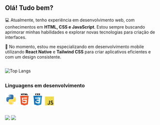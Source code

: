 <div>
<h2>Olá! Tudo bem?</h2>

💻 Atualmente, tenho experiência em desenvolvimento web, com conhecimentos em **HTML, CSS e JavaScript**. Estou sempre buscando aprimorar minhas habilidades e explorar novas tecnologias para criação de interfaces.

📱 No momento, estou me especializando em desenvolvimento mobile utilizando **React Native** e **Tailwind CSS** para criar aplicativos eficientes e com um design consistente.
</div>

##

![Top Langs](https://github-readme-stats.vercel.app/api/top-langs/?username=KaikNunes&layout=compact&theme=dark)

##

<div>
<h3 align="left">Linguagens em desenvolvimento</h3>

<p align="left"> <img src="https://raw.githubusercontent.com/devicons/devicon/master/icons/python/python-original.svg" alt="python" width="40" height="40"/> </a>
<img src="https://raw.githubusercontent.com/devicons/devicon/master/icons/html5/html5-original-wordmark.svg" alt="html5" width="40" height="40"/> </a>
<img src="https://raw.githubusercontent.com/devicons/devicon/master/icons/css3/css3-original-wordmark.svg" alt="css3" width="40" height="40"/> </a>
<img src="https://raw.githubusercontent.com/devicons/devicon/master/icons/javascript/javascript-original.svg" alt="javascript" width="30" height="30"/> </a>
</div>

##

<div> 
  <a href = "mailto:kaikleonardo30@gmail.com"><img src="https://img.shields.io/badge/Gmail-D14836?style=for-the-badge&logo=gmail&logoColor=white" target="_blank"></a>
  <a href="https://www.linkedin.com/in/kaik-nunes-oliveira-092298216/" target="_blank"><img src="https://img.shields.io/badge/LinkedIn-0077B5?style=for-the-badge&logo=linkedin&logoColor=white" target="_blank"></a> 
</div>

